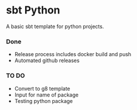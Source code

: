 # sbt Python

A basic sbt template for python projects.

### Done
- Release process includes docker build and push
- Automated github releases

### TO DO
- Convert to g8 template
- Input for name of package
- Testing python package
